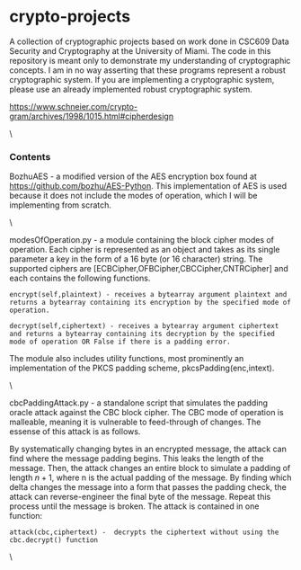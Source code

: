 # crypto-projects

A collection of cryptographic projects based on work done in CSC609 Data Security and Cryptography at the University of Miami.
The code in this repository is meant only to demonstrate my understanding of cryptographic concepts. I am in no way asserting that these programs represent a robust cryptographic system. If you are implementing a cryptographic system, please use an already implemented robust cryptographic system.

https://www.schneier.com/crypto-gram/archives/1998/1015.html#cipherdesign

\

### Contents

BozhuAES - a modified version of the AES encryption box found at https://github.com/bozhu/AES-Python. This implementation of AES is used because it does not include the modes of operation, which I will be implementing from scratch.

\

modesOfOperation.py - a module containing the block cipher modes of operation. Each cipher is represented as an object and takes as its single parameter a key in the form of a 16 byte (or 16 character) string. The supported ciphers are [ECBCipher,OFBCipher,CBCCipher,CNTRCipher] and each contains the following functions.

    encrypt(self,plaintext) - receives a bytearray argument plaintext and returns a bytearray containing its encryption by the specified mode of operation.

    decrypt(self,ciphertext) - receives a bytearray argument ciphertext and returns a bytearray containing its decryption by the specified mode of operation OR False if there is a padding error.

The module also includes utility functions, most prominently an implementation of the PKCS padding scheme, pkcsPadding(enc,intext).

\

cbcPaddingAttack.py - a standalone script that simulates the padding oracle attack against the CBC block cipher. The CBC mode of operation is malleable, meaning it is vulnerable to feed-through of changes. The essense of this attack is as follows.

By systematically changing bytes in an encrypted message, the attack can find where the message padding begins. This leaks the length of the message. Then, the attack changes an entire block to simulate a padding of length $n+1$, where n is the actual padding of the message. By finding which delta changes the message into a form that passes the padding check, the attack can reverse-engineer the final byte of the message. Repeat this process until the message is broken. The attack is contained in one function: 

    attack(cbc,ciphertext) -  decrypts the ciphertext without using the cbc.decrypt() function

\

